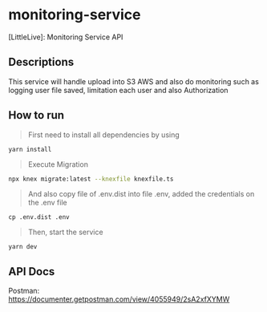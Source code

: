 # monitoring-service
[LittleLive]: Monitoring Service API 

## Descriptions
This service will handle upload into S3 AWS and also do monitoring such as logging user file saved, limitation each user and also Authorization

## How to run
> First need to install all dependencies by using 
```
yarn install
```
> Execute Migration
```bash
npx knex migrate:latest --knexfile knexfile.ts
```
> And also copy file of .env.dist into file .env, added the credentials on the .env file
```
cp .env.dist .env
```
> Then, start the service 
```
yarn dev
```

## API Docs
Postman: https://documenter.getpostman.com/view/4055949/2sA2xfXYMW